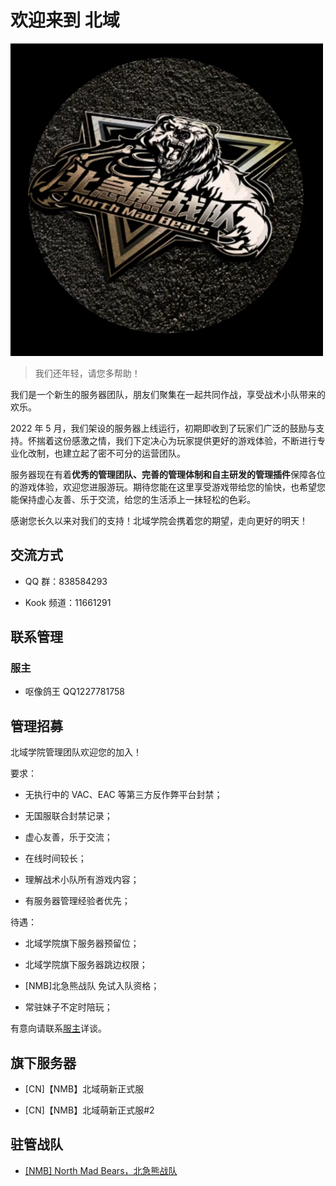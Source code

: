 # 欢迎来到 北域

![Logo](./img/logo.png)

> 我们还年轻，请您多帮助！

我们是一个新生的服务器团队，朋友们聚集在一起共同作战，享受战术小队带来的欢乐。

2022 年 5 月，我们架设的服务器上线运行，初期即收到了玩家们广泛的鼓励与支持。怀揣着这份感激之情，我们下定决心为玩家提供更好的游戏体验，不断进行专业化改制，也建立起了密不可分的运营团队。

服务器现在有着**优秀的管理团队、完善的管理体制和自主研发的管理插件**保障各位的游戏体验，欢迎您进服游玩。期待您能在这里享受游戏带给您的愉快，也希望您能保持虚心友善、乐于交流，给您的生活添上一抹轻松的色彩。

感谢您长久以来对我们的支持！北域学院会携着您的期望，走向更好的明天！

## 交流方式

- QQ 群：838584293

- Kook 频道：11661291

## 联系管理

### 服主 

- 呕像鸽王 QQ1227781758

## 管理招募

北域学院管理团队欢迎您的加入！

要求：

- 无执行中的 VAC、EAC 等第三方反作弊平台封禁；

- 无国服联合封禁记录；

- 虚心友善，乐于交流；

- 在线时间较长；

- 理解战术小队所有游戏内容；

- 有服务器管理经验者优先；

待遇：

- 北域学院旗下服务器预留位；

- 北域学院旗下服务器跳边权限；

- [NMB]北急熊战队 免试入队资格；

- 常驻妹子不定时陪玩；

有意向请联系[服主](#服主)详谈。

## 旗下服务器

- [CN]【NMB】北域萌新正式服

- [CN]【NMB】北域萌新正式服#2

## 驻管战队

- [[NMB] North Mad Bears，北急熊战队](../../Team/NMB/)